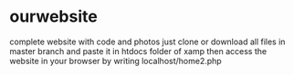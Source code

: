 # ourwebsite
complete website with code and photos
just clone or download all files in master branch and paste it in htdocs folder of xamp
then access the website in your browser by writing localhost/home2.php
